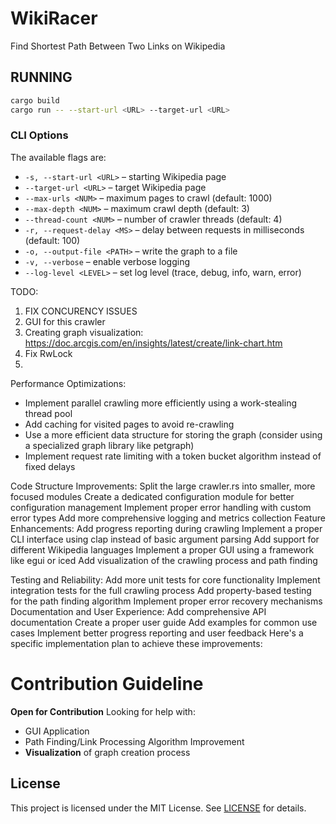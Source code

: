 # WikiRacer
Find Shortest Path Between Two Links on Wikipedia
## RUNNING
```bash
cargo build
cargo run -- --start-url <URL> --target-url <URL>
```

### CLI Options
The available flags are:

* `-s, --start-url <URL>` – starting Wikipedia page
* `--target-url <URL>` – target Wikipedia page
* `--max-urls <NUM>` – maximum pages to crawl (default: 1000)
* `--max-depth <NUM>` – maximum crawl depth (default: 3)
* `--thread-count <NUM>` – number of crawler threads (default: 4)
* `-r, --request-delay <MS>` – delay between requests in milliseconds (default: 100)
* `-o, --output-file <PATH>` – write the graph to a file
* `-v, --verbose` – enable verbose logging
* `--log-level <LEVEL>` – set log level (trace, debug, info, warn, error)

TODO:
1. FIX CONCURENCY ISSUES
2. GUI for this crawler
3. Creating graph visualization: https://doc.arcgis.com/en/insights/latest/create/link-chart.htm
4. Fix RwLock
5. 

Performance Optimizations:
- Implement parallel crawling more efficiently using a work-stealing thread pool
- Add caching for visited pages to avoid re-crawling
- Use a more efficient data structure for storing the graph (consider using a specialized graph library like petgraph)
- Implement request rate limiting with a token bucket algorithm instead of fixed delays


Code Structure Improvements:
Split the large crawler.rs into smaller, more focused modules
Create a dedicated configuration module for better configuration management
Implement proper error handling with custom error types
Add more comprehensive logging and metrics collection
Feature Enhancements:
Add progress reporting during crawling
Implement a proper CLI interface using clap instead of basic argument parsing
Add support for different Wikipedia languages
Implement a proper GUI using a framework like egui or iced
Add visualization of the crawling process and path finding


Testing and Reliability:
Add more unit tests for core functionality
Implement integration tests for the full crawling process
Add property-based testing for the path finding algorithm
Implement proper error recovery mechanisms
Documentation and User Experience:
Add comprehensive API documentation
Create a proper user guide
Add examples for common use cases
Implement better progress reporting and user feedback
Here's a specific implementation plan to achieve these improvements:

# Contribution Guideline
**Open for Contribution**
Looking for help with:
- GUI Application
- Path Finding/Link Processing Algorithm Improvement
- **Visualization** of graph creation process

## License
This project is licensed under the MIT License. See [LICENSE](LICENSE) for details.